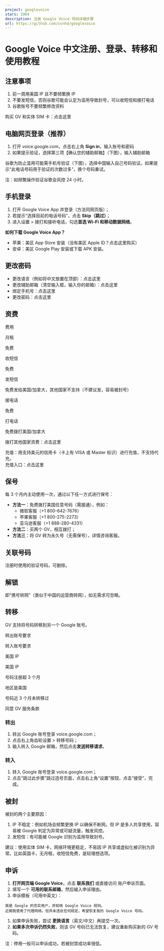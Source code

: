 ```yaml
---
project: googlevoice
stars: 1964
description: 注册 Google Voice 号码详细步骤
url: https://github.com/ssnhd/googlevoice
---
```


Google Voice 中文注册、登录、转移和使用教程
============================

注意事项
----

1.  前一周用美国 IP 且不要频繁换 IP
2.  不要发短信，否则谷歌可能会认定为滥用导致封号，可以收短信和接打电话
3.  谷歌账号不要频繁修改资料

购买 GV 和实体 SIM 卡：点击这里

电脑网页登录（推荐）
----------

1.  打开 voice.google.com，点击右上角 **Sign in**，输入账号和密码
2.  如果提示验证，选择第三项【确认您的辅助邮箱】（下图），输入辅助邮箱

谷歌为防止滥用可能需手机号验证（下图），选择中国输入自己号码验证。如果提示“此电话号码用于验证的次数过多”，换个号码重试。

注：如频繁操作验证谷歌会风控 24 小时。

手机登录
----

1.  打开 Google Voice App 并登录（方法同网页版）；
2.  若提示“选择目前的电话号码”，点击 **Skip（跳过）**；
3.  进入设置 > 拨打和接听电话，勾选**首选 Wi-Fi 和移动数据网络**。

**如何下载 Google Voice App？**

-   苹果：美区 App Store 安装（没有美区 Apple ID？点击这里购买）
-   安卓：美区 Google Play 安装或下载 APK 安装。

更改密码
----

-   更改语言（例如将中文放置在顶部）：点击这里
-   更改辅助邮箱（清空输入框，输入你的邮箱）：点击这里
-   绑定手机号：点击这里
-   更改密码：点击这里

资费
--

费用

月租

免费

收短信

免费

发短信

免费发给美国/加拿大，其他国家不支持（不建议发，容易被封号）

接电话

免费

打电话

免费拨打美国/加拿大

拨打其他国家资费：点击这里

充值：用支持美元的信用卡（卡上有 VISA 或 Master 标识）进行充值，不支持代充。  
充值入口：点击这里

保号
--

每 3 个月内主动使用一次，通过以下任一方式进行保号：

-   **方法一**：免费拨打美国任意号码（需接通），例如：
    -   微软客服（+1 800-642-7676）
    -   苹果客服（+1 800-275-2273）
    -   亚马逊客服（+1 888-280-4331）
-   **方法二**：买两个 GV，相互拨打；
-   **方法三**：将 GV 转为永久号（无需保号），详情咨询客服。

关联号码
----

注册时使用的验证号码，可删除。

解锁
--

即“携号转网”（类似于中国的运营商转网），如无需求可忽略。

转移
--

GV 支持将号码转移到另一个 Google 账号。

转出账号要求

转入账号要求

美国 IP

美国 IP

号码注册超 3 个月

地区是美国

号码近 3 个月未转移过

同意 GV 服务条款

### 转出

1.  转出 Google 账号登录 voice.google.com；
2.  点击右上角齿轮设置 > 转移号码；
3.  输入转入 Google 邮箱，然后点击**发送转移请求**。

### 转入

1.  转入 Google 账号登录 voice.google.com；
2.  点击“跳过此步骤”跳过选号页面，点击右上角“设置”按钮，点击“接受”，完成。

被封
--

被封的两个主要原因：

1.  IP 不稳定：例如机场会频繁更换 IP 以确保不断网。但 IP 是多人共享使用，容易被 Google 判定为异常或可疑流量，触发风控。
2.  发短信：有可能被 Google 识别为滥用导致封号。

建议：使用实体 SIM 卡，网络环境更稳定，不易因 IP 共享或虚拟化被识别为异常。比如英国卡，无月租，收短信免费，是较理想选项。

申诉
--

1.  **打开网页端 Google Voice**，点击 **联系我们** 或直接访问 账户申诉页面。
2.  填写一个 **可用的联系邮箱**，然后输入申诉理由。
3.  申诉模板（可用中英文）：

```
我是 Google 的忠实用户，并知晓 Google Voice 规则。  
近期我使用了代理网络，但并未违反任何规定，希望恢复我的 Google Voice 号码。  
```

1.  如果申诉失败，尝试 **更换语言**（英文/中文）再提交一次。
2.  **如果多次申诉仍然失败**，则该 GV 号码已无法恢复，建议重新购买新的 GV 号码。

注：停用一般可以申诉成功，若被封禁成功率很低。
